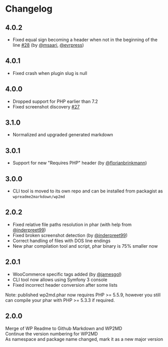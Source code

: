 # Changelog

## 4.0.2

* Fixed equal sign becoming a header when not in the beginning of the line [#28]
  (by [@msaari], [@evrpress])

## 4.0.1

* Fixed crash when plugin slug is null

## 4.0.0

* Dropped support for PHP earlier than 7.2
* Fixed screenshot discovery [#27]

## 3.1.0

* Normalized and upgraded generated markdown

## 3.0.1

* Support for new "Requires PHP" header
  (by [@florianbrinkmann])

## 3.0.0

* CLI tool is moved to its own repo and can be installed from packagist as `wpreadme2markdown/wp2md`

## 2.0.2

* Fixed relative file paths resolution in phar
  (with help from [@inderpreet99])
* Fixed broken screenshot detection
  (by [@inderpreet99])
* Correct handling of files with DOS line endings
* New phar compilation tool and script, phar binary is 75% smaller now

## 2.0.1

* WooCommerce specific tags added
  (by [@jamesgol])
* CLI tool now allows using Symfony 3 console
* Fixed incorrect header conversion after some lists

Note: published wp2md.phar now requires PHP >= 5.5.9, however you still can compile your phar with PHP >= 5.3.3 if required.

## 2.0.0

Merge of WP Readme to Github Markdown and WP2MD \
Continue the version numbering for WP2MD \
As namespace and package name changed, mark it as a new major version

[@florianbrinkmann]: https://github.com/florianbrinkmann
[@inderpreet99]: https://github.com/inderpreet99
[@jamesgol]: https://github.com/jamesgol
[@msaari]: https://github.com/msaari
[@evrpress]: https://github.com/evrpress

[#27]: https://github.com/wpreadme2markdown/wp-readme-to-markdown/issues/27
[#28]: https://github.com/wpreadme2markdown/wp-readme-to-markdown/issues/28
